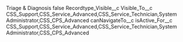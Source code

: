 <?xml version="1.0" encoding="UTF-8"?>
<CustomMetadata xmlns="http://soap.sforce.com/2006/04/metadata" xmlns:xsi="http://www.w3.org/2001/XMLSchema-instance" xmlns:xsd="http://www.w3.org/2001/XMLSchema">
    <label>Triage &amp; Diagnosis</label>
    <protected>false</protected>
    <values>
        <field>Recordtype_Visible__c</field>
        <value xsi:nil="true"/>
    </values>
    <values>
        <field>Visible_To__c</field>
        <value xsi:type="xsd:string">CSS_Support,CSS_Service_Advanced,CSS_Service_Technician,System Administrator,CSS_CPS_Advanced</value>
    </values>
    <values>
        <field>canNavigateTo__c</field>
        <value xsi:nil="true"/>
    </values>
    <values>
        <field>isActive_For__c</field>
        <value xsi:type="xsd:string">CSS_Support,CSS_Service_Advanced,CSS_Service_Technician,System Administrator,CSS_CPS_Advanced</value>
    </values>
</CustomMetadata>
